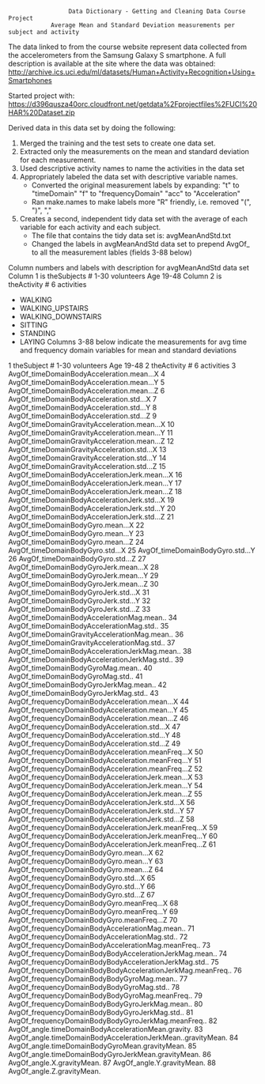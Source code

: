                     Data Dictionary - Getting and Cleaning Data Course Project
                Average Mean and Standard Deviation measurements per subject and activity

The data linked to from the course website represent data collected from the accelerometers from the Samsung Galaxy S smartphone. A full description is available at the site where the data was obtained:
http://archive.ics.uci.edu/ml/datasets/Human+Activity+Recognition+Using+Smartphones 

Started project with: https://d396qusza40orc.cloudfront.net/getdata%2Fprojectfiles%2FUCI%20HAR%20Dataset.zip 

Derived data in this data set by doing the following:
   1. Merged the training and the test sets to create one data set.
   2. Extracted only the measurements on the mean and standard deviation for each measurement.
   3. Used descriptive activity names to name the activities in the data set
   4. Appropriately labeled the data set with descriptive variable names. 
      - Converted the original measurement labels by expanding:
        "t" to "timeDomain"
        "f" to "frequencyDomain"
        "acc" to "Acceleration"
      - Ran make.names to make labels more "R" friendly, i.e. removed "(", ")", ","
   5. Creates a second, independent tidy data set with the average of each variable for each activity and each subject. 
      - The file that contains the tidy data set is: avgMeanAndStd.txt
      - Changed the labels in avgMeanAndStd data set to prepend AvgOf_ to all the measurement lables (fields 3-88 below)

Column numbers and labels with description for avgMeanAndStd data set 
Column 1 is theSubjects # 1-30 volunteers Age 19-48
Column 2 is theActivity # 6 activities
  - WALKING
  - WALKING_UPSTAIRS
  - WALKING_DOWNSTAIRS
  - SITTING
  - STANDING
  - LAYING
Columns 3-88 below indicate the measurements for avg time and frequency domain variables for mean and standard deviations

1 theSubject # 1-30 volunteers Age 19-48
2 theActivity # 6 activities
3 AvgOf_timeDomainBodyAcceleration.mean...X
4 AvgOf_timeDomainBodyAcceleration.mean...Y
5 AvgOf_timeDomainBodyAcceleration.mean...Z
6 AvgOf_timeDomainBodyAcceleration.std...X
7 AvgOf_timeDomainBodyAcceleration.std...Y
8 AvgOf_timeDomainBodyAcceleration.std...Z
9 AvgOf_timeDomainGravityAcceleration.mean...X
10 AvgOf_timeDomainGravityAcceleration.mean...Y
11 AvgOf_timeDomainGravityAcceleration.mean...Z
12 AvgOf_timeDomainGravityAcceleration.std...X
13 AvgOf_timeDomainGravityAcceleration.std...Y
14 AvgOf_timeDomainGravityAcceleration.std...Z
15 AvgOf_timeDomainBodyAccelerationJerk.mean...X
16 AvgOf_timeDomainBodyAccelerationJerk.mean...Y
17 AvgOf_timeDomainBodyAccelerationJerk.mean...Z
18 AvgOf_timeDomainBodyAccelerationJerk.std...X
19 AvgOf_timeDomainBodyAccelerationJerk.std...Y
20 AvgOf_timeDomainBodyAccelerationJerk.std...Z
21 AvgOf_timeDomainBodyGyro.mean...X
22 AvgOf_timeDomainBodyGyro.mean...Y
23 AvgOf_timeDomainBodyGyro.mean...Z
24 AvgOf_timeDomainBodyGyro.std...X
25 AvgOf_timeDomainBodyGyro.std...Y
26 AvgOf_timeDomainBodyGyro.std...Z
27 AvgOf_timeDomainBodyGyroJerk.mean...X
28 AvgOf_timeDomainBodyGyroJerk.mean...Y
29 AvgOf_timeDomainBodyGyroJerk.mean...Z
30 AvgOf_timeDomainBodyGyroJerk.std...X
31 AvgOf_timeDomainBodyGyroJerk.std...Y
32 AvgOf_timeDomainBodyGyroJerk.std...Z
33 AvgOf_timeDomainBodyAccelerationMag.mean..
34 AvgOf_timeDomainBodyAccelerationMag.std..
35 AvgOf_timeDomainGravityAccelerationMag.mean..
36 AvgOf_timeDomainGravityAccelerationMag.std..
37 AvgOf_timeDomainBodyAccelerationJerkMag.mean..
38 AvgOf_timeDomainBodyAccelerationJerkMag.std..
39 AvgOf_timeDomainBodyGyroMag.mean..
40 AvgOf_timeDomainBodyGyroMag.std..
41 AvgOf_timeDomainBodyGyroJerkMag.mean..
42 AvgOf_timeDomainBodyGyroJerkMag.std..
43 AvgOf_frequencyDomainBodyAcceleration.mean...X
44 AvgOf_frequencyDomainBodyAcceleration.mean...Y
45 AvgOf_frequencyDomainBodyAcceleration.mean...Z
46 AvgOf_frequencyDomainBodyAcceleration.std...X
47 AvgOf_frequencyDomainBodyAcceleration.std...Y
48 AvgOf_frequencyDomainBodyAcceleration.std...Z
49 AvgOf_frequencyDomainBodyAcceleration.meanFreq...X
50 AvgOf_frequencyDomainBodyAcceleration.meanFreq...Y
51 AvgOf_frequencyDomainBodyAcceleration.meanFreq...Z
52 AvgOf_frequencyDomainBodyAccelerationJerk.mean...X
53 AvgOf_frequencyDomainBodyAccelerationJerk.mean...Y
54 AvgOf_frequencyDomainBodyAccelerationJerk.mean...Z
55 AvgOf_frequencyDomainBodyAccelerationJerk.std...X
56 AvgOf_frequencyDomainBodyAccelerationJerk.std...Y
57 AvgOf_frequencyDomainBodyAccelerationJerk.std...Z
58 AvgOf_frequencyDomainBodyAccelerationJerk.meanFreq...X
59 AvgOf_frequencyDomainBodyAccelerationJerk.meanFreq...Y
60 AvgOf_frequencyDomainBodyAccelerationJerk.meanFreq...Z
61 AvgOf_frequencyDomainBodyGyro.mean...X
62 AvgOf_frequencyDomainBodyGyro.mean...Y
63 AvgOf_frequencyDomainBodyGyro.mean...Z
64 AvgOf_frequencyDomainBodyGyro.std...X
65 AvgOf_frequencyDomainBodyGyro.std...Y
66 AvgOf_frequencyDomainBodyGyro.std...Z
67 AvgOf_frequencyDomainBodyGyro.meanFreq...X
68 AvgOf_frequencyDomainBodyGyro.meanFreq...Y
69 AvgOf_frequencyDomainBodyGyro.meanFreq...Z
70 AvgOf_frequencyDomainBodyAccelerationMag.mean..
71 AvgOf_frequencyDomainBodyAccelerationMag.std..
72 AvgOf_frequencyDomainBodyAccelerationMag.meanFreq..
73 AvgOf_frequencyDomainBodyBodyAccelerationJerkMag.mean..
74 AvgOf_frequencyDomainBodyBodyAccelerationJerkMag.std..
75 AvgOf_frequencyDomainBodyBodyAccelerationJerkMag.meanFreq..
76 AvgOf_frequencyDomainBodyBodyGyroMag.mean..
77 AvgOf_frequencyDomainBodyBodyGyroMag.std..
78 AvgOf_frequencyDomainBodyBodyGyroMag.meanFreq..
79 AvgOf_frequencyDomainBodyBodyGyroJerkMag.mean..
80 AvgOf_frequencyDomainBodyBodyGyroJerkMag.std..
81 AvgOf_frequencyDomainBodyBodyGyroJerkMag.meanFreq..
82 AvgOf_angle.timeDomainBodyAccelerationMean.gravity.
83 AvgOf_angle.timeDomainBodyAccelerationJerkMean..gravityMean.
84 AvgOf_angle.timeDomainBodyGyroMean.gravityMean.
85 AvgOf_angle.timeDomainBodyGyroJerkMean.gravityMean.
86 AvgOf_angle.X.gravityMean.
87 AvgOf_angle.Y.gravityMean.
88 AvgOf_angle.Z.gravityMean.
